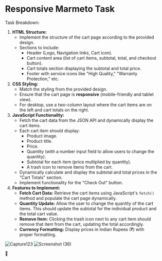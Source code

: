 # Responsive Marmeto Task

Task Breakdown:

1. **HTML Structure:**
    - Implement the structure of the cart page according to the provided design.
    - Sections to include:
        - Header (Logo, Navigation links, Cart icon).
        - Cart content area (list of cart items, subtotal, total, and checkout button).
        - Cart totals section displaying the subtotal and total price.
        - Footer with service icons like "High Quality," "Warranty Protection," etc.
2. **CSS Styling:**
    - Match the styling from the provided design.
    - Ensure that the cart page is **responsive** (mobile-friendly and tablet view).
    - For desktop, use a two-column layout where the cart items are on the left and cart totals on the right.
3. **JavaScript Functionality:**
    - Fetch the cart data from the JSON API and dynamically display the cart items.
    - Each cart item should display:
        - Product image.
        - Product title.
        - Price.
        - Quantity (with a number input field to allow users to change the quantity).
        - Subtotal for each item (price multiplied by quantity).
        - A trash icon to remove items from the cart.
    - Dynamically calculate and display the subtotal and total prices in the "Cart Totals" section.
    - Implement functionality for the "Check Out" button.
4. **Features to Implement:**
    - **Fetch Cart Data:** Retrieve the cart items using JavaScript's `fetch()` method and populate the cart page dynamically.
    - **Quantity Update:** Allow the user to change the quantity of the cart items. This should update the subtotal for the individual product and the total cart value.
    - **Remove Item:** Clicking the trash icon next to any cart item should remove that item from the cart, updating the total accordingly.
    - **Currency Formatting:** Display prices in Indian Rupees (₹) with proper formatting.

 
![Capture123](https://github.com/user-attachments/assets/9aac5cd3-7223-4dbf-9656-447816ec4a00)
![Screenshot (36)](https://github.com/user-attachments/assets/e88cb6bc-b95a-4f88-a32f-c93b78464527)

💙
